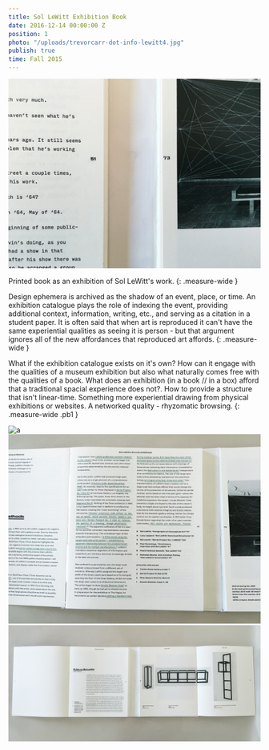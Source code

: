 ```yaml
---
title: Sol LeWitt Exhibition Book
date: 2016-12-14 00:00:00 Z
position: 1
photo: "/uploads/trevorcarr-dot-info-lewitt4.jpg"
publish: true
time: Fall 2015
---
```


![a](/uploads/trevorcarr-dot-info-lewitt2.jpg)

Printed book as an exhibition of Sol LeWitt's work.
{: .measure-wide }

Design ephemera is archived as the shadow of an event, place, or time. An exhibition catalogue plays the role of indexing the event, providing additional context, information, writing, etc., and serving as a citation in a student paper. It is often said that when art is reproduced it can't have the same experiential qualities as seeing it is person - but that argument ignores all of the new affordances that reproduced art affords.
{: .measure-wide }

What if the exhibition catalogue exists on it's own? How can it engage with the qualities of a museum exhibition but also what naturally comes free with the qualities of a book. What does an exhibition (in a book // in a box) afford that a traditional spacial experience does not?. How to provide a structure that isn't linear-time. Something more experiential drawing from physical exhibitions or websites. A networked quality - rhyzomatic browsing.
{: .measure-wide .pb1 }

![a](/uploads/trevorcarr-dot-info-lewitt1.gif)
![a](/uploads/trevorcarr-dot-info-lewitt3.jpg)
![a](/uploads/trevorcarr-dot-info-lewitt4.jpg)
